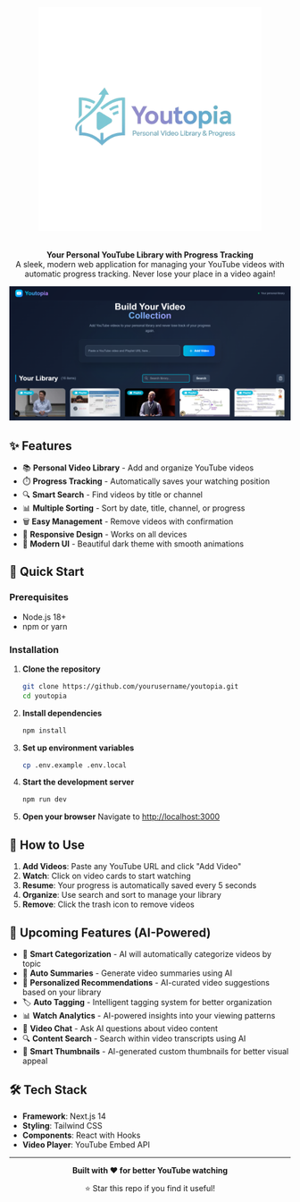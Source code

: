 <div align="center">
  <img src="public/Youtopia_Logo.png" alt="Youtopia Logo" width="400">
</div>

<br>

<p align="center">
  <strong>Your Personal YouTube Library with Progress Tracking</strong>
  <br>
  A sleek, modern web application for managing your YouTube videos with automatic progress tracking. Never lose your place in a video again!
</p>

![Youtopia Preview](https://github.com/NI3singh/YouTopia/blob/main/public/Preview_Image.png)

## ✨ Features

- 📚 **Personal Video Library** - Add and organize YouTube videos
- ⏱️ **Progress Tracking** - Automatically saves your watching position
- 🔍 **Smart Search** - Find videos by title or channel
- 📊 **Multiple Sorting** - Sort by date, title, channel, or progress
- 🗑️ **Easy Management** - Remove videos with confirmation
- 📱 **Responsive Design** - Works on all devices
- 🌙 **Modern UI** - Beautiful dark theme with smooth animations

## 🚀 Quick Start

### Prerequisites
- Node.js 18+
- npm or yarn

### Installation

1. **Clone the repository**
   ```bash
   git clone https://github.com/yourusername/youtopia.git
   cd youtopia
   ```

2. **Install dependencies**
   ```bash
   npm install
   ```

3. **Set up environment variables**
   ```bash
   cp .env.example .env.local
   ```

4. **Start the development server**
   ```bash
   npm run dev
   ```

5. **Open your browser**
   Navigate to [http://localhost:3000](http://localhost:3000)

## 🎯 How to Use

1. **Add Videos**: Paste any YouTube URL and click "Add Video"
2. **Watch**: Click on video cards to start watching
3. **Resume**: Your progress is automatically saved every 5 seconds
4. **Organize**: Use search and sort to manage your library
5. **Remove**: Click the trash icon to remove videos

## 🤖 Upcoming Features (AI-Powered)

- 🎵 **Smart Categorization** - AI will automatically categorize videos by topic
- 📝 **Auto Summaries** - Generate video summaries using AI
- 🎯 **Personalized Recommendations** - AI-curated video suggestions based on your library
- 🏷️ **Auto Tagging** - Intelligent tagging system for better organization  
- 📊 **Watch Analytics** - AI-powered insights into your viewing patterns
- 💬 **Video Chat** - Ask AI questions about video content
- 🔍 **Content Search** - Search within video transcripts using AI
- 🎨 **Smart Thumbnails** - AI-generated custom thumbnails for better visual appeal

## 🛠️ Tech Stack

- **Framework**: Next.js 14
- **Styling**: Tailwind CSS
- **Components**: React with Hooks
- **Video Player**: YouTube Embed API

---

<div align="center">

**Built with ❤️ for better YouTube watching**

⭐ Star this repo if you find it useful!

</div>
